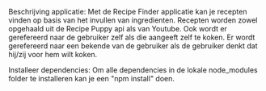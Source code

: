 Beschrijving applicatie:
Met de Recipe Finder applicatie kan je recepten vinden op basis van het invullen van ingredienten. Recepten worden zowel opgehaald uit de Recipe Puppy api als van Youtube. Ook wordt er gerefereerd naar de gebruiker zelf als die aangeeft zelf te koken. Er wordt gerefereerd naar een bekende van de gebruiker als de gebruiker denkt dat hij/zij voor hem wilt koken.

Installeer dependencies:
Om alle dependencies in de lokale node_modules folder te installeren kan je een "npm install" doen.
